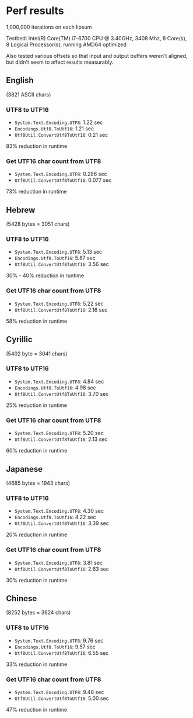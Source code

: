 # Perf results

1,000,000 iterations on each lipsum

Testbed: Intel(R) Core(TM) i7-6700 CPU @ 3.40GHz, 3408 Mhz, 8 Core(s), 8 Logical Processor(s), running AMD64 optimized

Also tested various offsets so that input and output buffers weren't aligned, but didn't seem to affect results measurably.

## English

(3821 ASCII chars)

### UTF8 to UTF16

* `System.Text.Encoding.UTF8`: 1.22 sec
* `Encodings.Utf8.ToUtf16`: 1.21 sec
* `Utf8Util.ConvertUtf8ToUtf16`: 0.21 sec

83% reduction in runtime

### Get UTF16 char count from UTF8

* `System.Text.Encoding.UTF8`: 0.286 sec
* `Utf8Util.ConvertUtf8ToUtf16`: 0.077 sec

73% reduction in runtime

## Hebrew

(5428 bytes = 3051 chars)

### UTF8 to UTF16

* `System.Text.Encoding.UTF8`: 5.13 sec
* `Encodings.Utf8.ToUtf16`: 5.87 sec
* `Utf8Util.ConvertUtf8ToUtf16`: 3.56 sec

30% - 40% reduction in runtime

### Get UTF16 char count from UTF8

* `System.Text.Encoding.UTF8`: 5.22 sec
* `Utf8Util.ConvertUtf8ToUtf16`: 2.16 sec

58% reduction in runtime

## Cyrillic

(5402 byte = 3041 chars)

### UTF8 to UTF16

* `System.Text.Encoding.UTF8`: 4.84 sec
* `Encodings.Utf8.ToUtf16`: 4.98 sec
* `Utf8Util.ConvertUtf8ToUtf16`: 3.70 sec

25% reduction in runtime

### Get UTF16 char count from UTF8

* `System.Text.Encoding.UTF8`: 5.20 sec
* `Utf8Util.ConvertUtf8ToUtf16`: 2.13 sec

60% reduction in runtime

## Japanese

(4685 bytes = 1943 chars)

### UTF8 to UTF16

* `System.Text.Encoding.UTF8`: 4.30 sec
* `Encodings.Utf8.ToUtf16`: 4.22 sec
* `Utf8Util.ConvertUtf8ToUtf16`: 3.39 sec

20% reduction in runtime

### Get UTF16 char count from UTF8

* `System.Text.Encoding.UTF8`: 3.81 sec
* `Utf8Util.ConvertUtf8ToUtf16`: 2.63 sec

30% reduction in runtime

## Chinese

(8252 bytes = 3624 chars)

### UTF8 to UTF16

* `System.Text.Encoding.UTF8`: 9.76 sec
* `Encodings.Utf8.ToUtf16`: 9.57 sec
* `Utf8Util.ConvertUtf8ToUtf16`: 6.55 sec

33% reduction in runtime

### Get UTF16 char count from UTF8

* `System.Text.Encoding.UTF8`: 9.48 sec
* `Utf8Util.ConvertUtf8ToUtf16`: 5.00 sec

47% reduction in runtime
